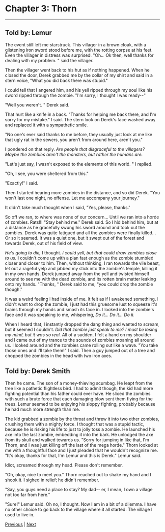 # Chapter 3: Thorn
---

## Told by: Lemur

The event still left me starstruck. This villager in a brown cloak, with a glistening iron sword stood before me, with the rotting corpse at his feet.
Even the villager in distress was surprised. "Oh... Ok then, well thanks for dealing with my problem. " said the villager. 

Then the villager went back to his hut as if nothing happened. When he closed the door, Derek grabbed me by the collar of my shirt and said in a stern voice, "What you did back there was stupid."

I could tell that I angered him, and his yell ripped through my soul like his sword ripped through the zombie. "I'm sorry, I thought I was ready--"

"Well you weren't. " Derek said.

That hurt like a knife in a back.
"Thanks for helping me back there, and I'm sorry for my mistake." I said.
The stern look on Derek's face washed away and replaced it with a sympathetic smile.

"No one's ever said thanks to me before, they usually just look at me like that ugly rat in the sewers, you aren't from around here, aren't you."

I pondered on that reply. *Are people that disgraceful to the villagers? Maybe the zombies aren't the monsters, but rather the humans are.*

"Let's just say, I wasn't exposed to the elements of this world. " I replied.

"Oh, I see, you were sheltered from this."

"Exactly!" I said.

Then I started hearing more zombies in the distance, and so did Derek.
"You won't last one night, no offense. Let me accompany your journey."

It didn't take much thought when I said, "Yes, please, thanks."

So off we ran, to where was none of our concern... Until we ran into a horde of zombies. Rats!!!
"Stay behind me." Derek said. So I hid behind him, but at a distance as he gracefully swung his sword around and took out the zombies. Derek was quite fatigued and all the zombies were finally killed... Or so it seemed. It was a quiet one, but it swept out of the forest and towards Derek, out of his field of view.

*He's going to die,* I thought. *I could yell, but that could draw zombies close to us.* I couldn't come up with a plan fast enough as the zombie stumbled closer and closer to him. Then, without thinking, I ran towards the vile beast, let out a rageful yelp and jabbed my stick into the zombie's temple, killing it in my own hands. Derek jumped away from the yell and twisted himself around to see me with the dead zombie, and its rotten brain matter leaking onto my hands.
"Thanks, " Derek said to me, "you could drop the zombie though."


It was a weird feeling I had inside of me. It felt as if I awakened something. I didn't want to drop the zombie, I just had this gruesome lust to squeeze it's brains through my hands and smash its face in. I looked into the zombie's face and it was speaking to me, whispering, *Do it... Do it... Do it.*


When I heard that, I instantly dropped the dang thing and wanted to scream, but it seemed I couldn't. *Did that zombie just speak to me? I must be losing my mind, but it was so real.* All of a sudden, I felt a hand on my shoulder and I came out of my trance to the sounds of zombies moaning all around us. I looked around and the zombies came rolling out like a wave.
"You take those ones and I'll take them!" I said. Then a guy jumped out of a tree and chopped the zombies in the head with two iron axes.

## Told by: Derek Smith

Then he came. The son of a money-thieving scumbag. He leapt from the tree like a pathetic flightless bird. I had to admit though, the kid had more fighting potential than his father could ever have.
He sliced the zombies with such a brute force that each damaging blow sent them flying for the trees. Lemur seemed to be enjoying his sloppy fighting, probably because he had much more strength than me. 

The kid grabbed a zombie by the throat and threw it into two other zombies, crushing them with a mighty force. I thought that was a stupid tactic, because he is risking his life to just to jolly toss a zombie.
He launched his axe into the last zombie, embedding it into the bark. He unlodged the axe from its skull and walked towards us.
"Sorry for jumping in like that, I'm Thorn, and I was just killing off the last of the mega horde."
Thorn looked at me with a thoughtful face and I just pleaded that he wouldn't recognize me.
"It's okay, thanks for that, I'm Lemur and this is Derek." Lemur said.

Idiot, screamed through my head. Please don't remember.

"Oh, okay, nice to meet you."
Thorn reached out to shake my hand and I shook it. I sighed in relief; he didn't remember.

"Say, you guys need a place to stay? My dad-- er, I mean, I own a village not too far from here."

"Sure!" Lemur said.
Oh no, I thought. Now I am in a bit of a dilemma. I have no other choice to go back to the village where it all started. The village I used to live in.


[Previous](https://lemurkolachnik.github.io/Legend-of-Lemur/pages/book_1_chapters/2) | [Next](https://lemurkolachnik.github.io/Legend-of-Lemur/pages/book_1_chapters/4)

